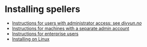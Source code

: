 Installing spellers
===================



- [Instructions for users with administrator access: see *divvun.no*](https://divvun.no)
- [Instructions for machines with a separate admin account](sysadmin-setup.md)
- [Instructions for enterprise users](https://divvun.github.io/enterprise/)
- [Installing on Linux](../gramcheck/installing/install.html)

